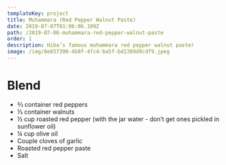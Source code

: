 ```yaml
---
templateKey: project
title: Muhammara (Red Pepper Walnut Paste)
date: 2019-07-07T01:06:06.109Z
path: /2019-07-06-muhammara-red-pepper-walnut-paste
order: 1
description: Hiba’s famous muhammara red pepper walnut paste!
image: /img/8e657390-4b8f-4fc4-ba5f-bd1389d9cdf9.jpeg
---
```

# Blend
- ⅔ container red peppers
- ⅓ container walnuts
- ½ cup roasted red pepper (with the jar water - don’t get ones pickled in sunflower oil)
- ¼ cup olive oil
- Couple cloves of garlic
- Roasted red pepper paste
- Salt

